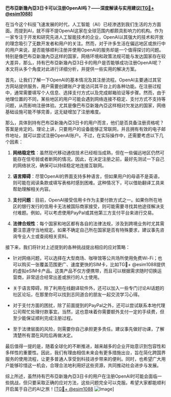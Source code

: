 **巴布亞新幾內亞3日卡可以注册OpenAI吗？——深度解读与实用建议[[TG💪+ @esim1088](https://t.me/s/esim1088)]**

在当今这个科技飞速发展的时代，人工智能（AI）已经渗透到我们生活的方方面面。而提到AI，就不得不提OpenAI这家在全球范围内都颇具影响力的机构。作为一家专注于开发和研究先进人工智能技术的企业，OpenAI以其强大的技术和开放的理念吸引了无数开发者和用户的关注。然而，对于许多生活在偏远地区或旅行中的用户来说，是否能够顺利注册并使用OpenAI的服务却是一个值得探讨的问题。特别是像巴布亞新幾內亞这样的国家，网络环境和政策法规可能与发达国家存在较大差异，那么，持有巴布亞新幾內亞3日卡的用户是否能够成功注册OpenAI呢？本文将从多个角度对此进行详细分析，并提供一些实用的解决方案。

首先，让我们了解一下OpenAI的基本情况及其注册流程。OpenAI主要通过其官方网站提供服务，用户需要创建账户才能访问其平台上的各种功能。在注册过程中，通常需要填写个人信息、选择支付方式以及完成邮箱验证等步骤。然而，由于地理位置的不同，某些地区的用户可能会遇到网络连接不稳定、支付方式不支持等问题，从而影响注册体验。尤其是像巴布亞新幾內亞这样相对欠发达的国家，网络基础设施可能不够完善，这无疑增加了注册难度。

那么，具体到持有巴布亞新幾內亞3日卡的用户而言，他们是否具备注册资格呢？答案是肯定的。理论上讲，只要用户的设备能够正常联网，并且拥有有效的电子邮件地址，就可以尝试注册OpenAI账户。不过，在实际操作中，还需要考虑以下几个因素：

1. **网络稳定性**：虽然现代移动通信技术已经相当成熟，但在一些偏远地区仍然可能存在信号弱或者断网的情况。因此，在决定注册之前，最好先测试一下自己的网络状况，确保可以持续稳定地连接互联网。
   
2. **语言障碍**：尽管OpenAI的界面支持多种语言，但如果用户的母语不是英语，则可能在阅读条款或填写表格时感到困难。这种情况下，可以借助翻译工具来帮助理解相关内容。
   
3. **支付问题**：目前，OpenAI接受信用卡作为主要付款方式之一。如果你所在地区的银行发行的信用卡无法被国际商家接受，则可能需要寻找其他途径解决支付难题。例如，可以考虑使用PayPal或其他第三方支付平台来进行交易。
   
4. **法律合规性**：每个国家和地区都有各自的法律法规，涉及到跨境业务时尤其需要注意遵守当地规定。如果不确定自己所在国家是否有特殊要求，建议事先咨询专业人士或查阅相关资料。

接下来，我们将针对上述提到的各种挑战提出相应的应对策略：

- 针对网络问题，可以选择在大型商场、咖啡馆等公共场所使用免费Wi-Fi；也可以购买一张覆盖范围更广、速度更快的SIM卡，比如TG💪+ @esim1088提供的虚拟eSIM卡产品。这类产品不仅方便携带，而且可以根据需求随时切换运营商，非常适合经常出差或旅行的人士使用。
  
- 关于语言障碍，除了利用在线翻译软件外，还可以加入一些专门讨论AI话题的社区论坛，在那里你可以找到志同道合的朋友一起交流学习心得。
  
- 对于支付方面的困扰，除了前面提到的PayPal之外，还可以尝试联系本地代理公司帮忙处理付款事宜。当然，这也意味着你需要额外支付一定的手续费，但至少能保证顺利完成注册过程。
  
- 至于法律层面的风险，则需要你自己承担更多责任。建议事先做好功课，了解清楚所有潜在风险后再做决定。

最后值得一提的是，随着全球化的不断推进，越来越多的企业开始意识到包容性和多样性的重要性。因此，我们有理由相信未来会有更多措施出台，旨在简化跨国界服务的使用流程，让更多普通人享受到科技进步带来的便利。同时，也希望广大用户能够珍惜这一机会，合理合法地利用好这些资源，共同推动社会进步与发展。

综上所述，虽然持有巴布亞新幾內亞3日卡的用户在注册OpenAI时可能会面临一些挑战，但只要采取正确的应对方法，这些问题完全可以克服。希望大家都能顺利开启属于自己的AI之旅！[[TG💪+ @esim1088](https://t.me/s/esim1088) ![Image](https://i.postimg.cc/4NQfJmqS/Snipaste-2025-05-13-00-14-12.png)]